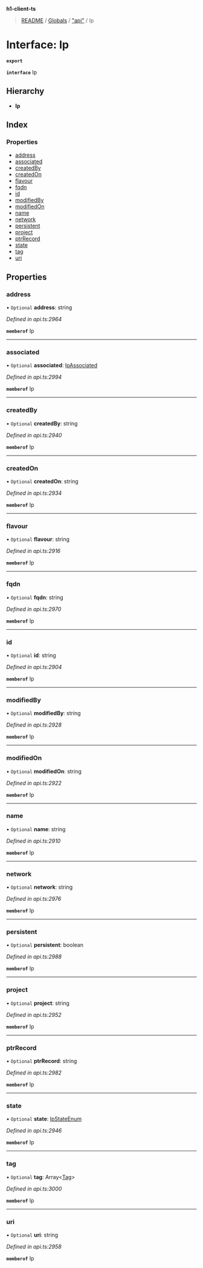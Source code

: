 **h1-client-ts**

> [README](../README.md) / [Globals](../globals.md) / ["api"](../modules/_api_.md) / Ip

# Interface: Ip

**`export`** 

**`interface`** Ip

## Hierarchy

* **Ip**

## Index

### Properties

* [address](_api_.ip.md#address)
* [associated](_api_.ip.md#associated)
* [createdBy](_api_.ip.md#createdby)
* [createdOn](_api_.ip.md#createdon)
* [flavour](_api_.ip.md#flavour)
* [fqdn](_api_.ip.md#fqdn)
* [id](_api_.ip.md#id)
* [modifiedBy](_api_.ip.md#modifiedby)
* [modifiedOn](_api_.ip.md#modifiedon)
* [name](_api_.ip.md#name)
* [network](_api_.ip.md#network)
* [persistent](_api_.ip.md#persistent)
* [project](_api_.ip.md#project)
* [ptrRecord](_api_.ip.md#ptrrecord)
* [state](_api_.ip.md#state)
* [tag](_api_.ip.md#tag)
* [uri](_api_.ip.md#uri)

## Properties

### address

• `Optional` **address**: string

*Defined in api.ts:2964*

**`memberof`** Ip

___

### associated

• `Optional` **associated**: [IpAssociated](_api_.ipassociated.md)

*Defined in api.ts:2994*

**`memberof`** Ip

___

### createdBy

• `Optional` **createdBy**: string

*Defined in api.ts:2940*

**`memberof`** Ip

___

### createdOn

• `Optional` **createdOn**: string

*Defined in api.ts:2934*

**`memberof`** Ip

___

### flavour

• `Optional` **flavour**: string

*Defined in api.ts:2916*

**`memberof`** Ip

___

### fqdn

• `Optional` **fqdn**: string

*Defined in api.ts:2970*

**`memberof`** Ip

___

### id

• `Optional` **id**: string

*Defined in api.ts:2904*

**`memberof`** Ip

___

### modifiedBy

• `Optional` **modifiedBy**: string

*Defined in api.ts:2928*

**`memberof`** Ip

___

### modifiedOn

• `Optional` **modifiedOn**: string

*Defined in api.ts:2922*

**`memberof`** Ip

___

### name

• `Optional` **name**: string

*Defined in api.ts:2910*

**`memberof`** Ip

___

### network

• `Optional` **network**: string

*Defined in api.ts:2976*

**`memberof`** Ip

___

### persistent

• `Optional` **persistent**: boolean

*Defined in api.ts:2988*

**`memberof`** Ip

___

### project

• `Optional` **project**: string

*Defined in api.ts:2952*

**`memberof`** Ip

___

### ptrRecord

• `Optional` **ptrRecord**: string

*Defined in api.ts:2982*

**`memberof`** Ip

___

### state

• `Optional` **state**: [IpStateEnum](../enums/_api_.ipstateenum.md)

*Defined in api.ts:2946*

**`memberof`** Ip

___

### tag

• `Optional` **tag**: Array\<[Tag](_api_.tag.md)>

*Defined in api.ts:3000*

**`memberof`** Ip

___

### uri

• `Optional` **uri**: string

*Defined in api.ts:2958*

**`memberof`** Ip
